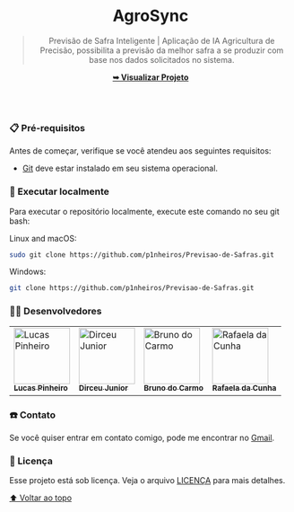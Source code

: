 <div align="center">
  
  <br />
  <br />

  <h1 align="center">AgroSync</h1>

  > Previsão de Safra Inteligente | Aplicação de IA Agricultura de Precisão, possibilita a previsão da melhor safra a se produzir com base nos dados solicitados no sistema.

  <a href="https://github.com/BrunoCarmoS2004/Hackathon-Integrada-IA"><strong>➥ Visualizar Projeto</strong></a>

</br>

</div>

<br />

### 📋 Pré-requisitos

Antes de começar, verifique se você atendeu aos seguintes requisitos:

* [Git](https://git-scm.com/downloads "Download Git") deve estar instalado em seu sistema operacional.

### 📍 Executar localmente

Para executar o repositório localmente, execute este comando no seu git bash:

Linux and macOS:

```bash
sudo git clone https://github.com/p1nheiros/Previsao-de-Safras.git
```

Windows:

```bash
git clone https://github.com/p1nheiros/Previsao-de-Safras.git
```


### 👨‍💻 Desenvolvedores

<table>
  <tr>
    <td>
      <a href="https://github.com/p1nheiros">
        <img src="https://avatars.githubusercontent.com/u/124714182?v=4" width="100px;" alt="Lucas Pinheiro"/><br>
        <sub>
          <b>Lucas Pinheiro</b>
        </sub>
      </a>
    </td>
    <td>
      <a href="https://github.com/junior-slv">
        <img src="https://avatars.githubusercontent.com/u/108402999?v=4" width="100px;" alt="Dirceu Junior"/><br>
        <sub>
          <b>Dirceu Junior</b>
        </sub>
      </a>
    </td>
    <td>
      <a href="https://github.com/BrunoCarmoS2004">
        <img src="https://avatars.githubusercontent.com/u/126525394?v=4" width="100px;" alt="Bruno do Carmo"/><br>
        <sub>
          <b>Bruno do Carmo</b>
        </sub>
      </a>
    </td>
    <td>
      <a href="https://github.com/RafaeladaCunha">
        <img src="https://avatars.githubusercontent.com/u/124809624?v=4" width="100px;" alt="Rafaela da Cunha"/><br>
        <sub>
          <b>Rafaela da Cunha</b>
        </sub>
      </a>
    </td>
  </tr>
</table>

### ☎️ Contato

Se você quiser entrar em contato comigo, pode me encontrar no [Gmail](mailto:pinheiros.dev@gmail.com).

### 📝 Licença

Esse projeto está sob licença. Veja o arquivo [LICENÇA](LICENSE.md) para mais detalhes.

[⬆ Voltar ao topo](README.md)<br>
